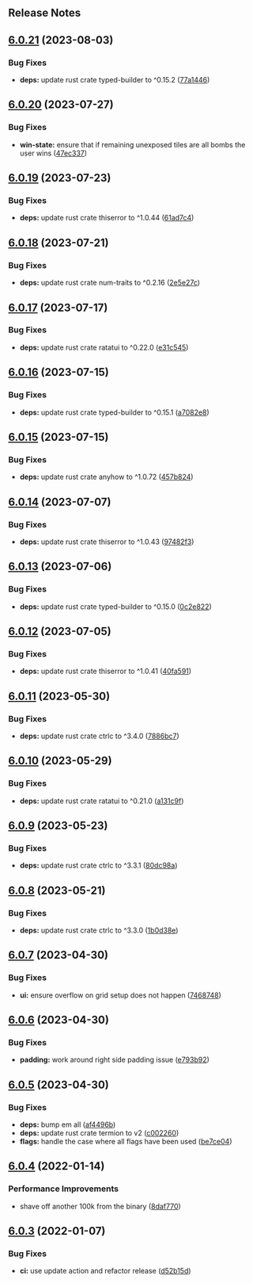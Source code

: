 Release Notes
---

## [6.0.21](https://github.com/cpcloud/minesweep-rs/compare/v6.0.20...v6.0.21) (2023-08-03)


### Bug Fixes

* **deps:** update rust crate typed-builder to ^0.15.2 ([77a1446](https://github.com/cpcloud/minesweep-rs/commit/77a144670c0cfeddbfd469d807a8dbf1d9e153a5))

## [6.0.20](https://github.com/cpcloud/minesweep-rs/compare/v6.0.19...v6.0.20) (2023-07-27)


### Bug Fixes

* **win-state:** ensure that if remaining unexposed tiles are all bombs the user wins ([47ec337](https://github.com/cpcloud/minesweep-rs/commit/47ec337c8d762ea64c1c1199e2f23aafcc93aece))

## [6.0.19](https://github.com/cpcloud/minesweep-rs/compare/v6.0.18...v6.0.19) (2023-07-23)


### Bug Fixes

* **deps:** update rust crate thiserror to ^1.0.44 ([61ad7c4](https://github.com/cpcloud/minesweep-rs/commit/61ad7c47c5db26d4e3e10c2b46889820e7aa46c8))

## [6.0.18](https://github.com/cpcloud/minesweep-rs/compare/v6.0.17...v6.0.18) (2023-07-21)


### Bug Fixes

* **deps:** update rust crate num-traits to ^0.2.16 ([2e5e27c](https://github.com/cpcloud/minesweep-rs/commit/2e5e27c0eb81cb1f11335ffc8387e69d9fbc2f0b))

## [6.0.17](https://github.com/cpcloud/minesweep-rs/compare/v6.0.16...v6.0.17) (2023-07-17)


### Bug Fixes

* **deps:** update rust crate ratatui to ^0.22.0 ([e31c545](https://github.com/cpcloud/minesweep-rs/commit/e31c545db4b3f5aac421bc6fae24f58d9e932e4d))

## [6.0.16](https://github.com/cpcloud/minesweep-rs/compare/v6.0.15...v6.0.16) (2023-07-15)


### Bug Fixes

* **deps:** update rust crate typed-builder to ^0.15.1 ([a7082e8](https://github.com/cpcloud/minesweep-rs/commit/a7082e8d846cb66901db909ad7a16057caf58fbd))

## [6.0.15](https://github.com/cpcloud/minesweep-rs/compare/v6.0.14...v6.0.15) (2023-07-15)


### Bug Fixes

* **deps:** update rust crate anyhow to ^1.0.72 ([457b824](https://github.com/cpcloud/minesweep-rs/commit/457b824e888f0dfc1d4f870123b46b55f80a7380))

## [6.0.14](https://github.com/cpcloud/minesweep-rs/compare/v6.0.13...v6.0.14) (2023-07-07)


### Bug Fixes

* **deps:** update rust crate thiserror to ^1.0.43 ([97482f3](https://github.com/cpcloud/minesweep-rs/commit/97482f3f1b9d974a1ff90edcc70c57d93b66d2a9))

## [6.0.13](https://github.com/cpcloud/minesweep-rs/compare/v6.0.12...v6.0.13) (2023-07-06)


### Bug Fixes

* **deps:** update rust crate typed-builder to ^0.15.0 ([0c2e822](https://github.com/cpcloud/minesweep-rs/commit/0c2e8223b6ecc3cbf43dd30180e2ded00a1288be))

## [6.0.12](https://github.com/cpcloud/minesweep-rs/compare/v6.0.11...v6.0.12) (2023-07-05)


### Bug Fixes

* **deps:** update rust crate thiserror to ^1.0.41 ([40fa591](https://github.com/cpcloud/minesweep-rs/commit/40fa59148da31aca2425d841f167c27dca0abbcc))

## [6.0.11](https://github.com/cpcloud/minesweep-rs/compare/v6.0.10...v6.0.11) (2023-05-30)


### Bug Fixes

* **deps:** update rust crate ctrlc to ^3.4.0 ([7886bc7](https://github.com/cpcloud/minesweep-rs/commit/7886bc79e017d891b43bdde7050e26c0e9c2290e))

## [6.0.10](https://github.com/cpcloud/minesweep-rs/compare/v6.0.9...v6.0.10) (2023-05-29)


### Bug Fixes

* **deps:** update rust crate ratatui to ^0.21.0 ([a131c9f](https://github.com/cpcloud/minesweep-rs/commit/a131c9f2d998b6b8bcee55d45aa264bac138531b))

## [6.0.9](https://github.com/cpcloud/minesweep-rs/compare/v6.0.8...v6.0.9) (2023-05-23)


### Bug Fixes

* **deps:** update rust crate ctrlc to ^3.3.1 ([80dc98a](https://github.com/cpcloud/minesweep-rs/commit/80dc98a5b2835bbe821595602e102ddfffdfcfb5))

## [6.0.8](https://github.com/cpcloud/minesweep-rs/compare/v6.0.7...v6.0.8) (2023-05-21)


### Bug Fixes

* **deps:** update rust crate ctrlc to ^3.3.0 ([1b0d38e](https://github.com/cpcloud/minesweep-rs/commit/1b0d38e393496512815309b785a35a669907de6f))

## [6.0.7](https://github.com/cpcloud/minesweep-rs/compare/v6.0.6...v6.0.7) (2023-04-30)


### Bug Fixes

* **ui:** ensure overflow on grid setup does not happen ([7468748](https://github.com/cpcloud/minesweep-rs/commit/74687482e66ddf79987422c723f381319ba70536))

## [6.0.6](https://github.com/cpcloud/minesweep-rs/compare/v6.0.5...v6.0.6) (2023-04-30)


### Bug Fixes

* **padding:** work around right side padding issue ([e793b92](https://github.com/cpcloud/minesweep-rs/commit/e793b92b73dada11421e3e46013efaf06ebd52c2))

## [6.0.5](https://github.com/cpcloud/minesweep-rs/compare/v6.0.4...v6.0.5) (2023-04-30)


### Bug Fixes

* **deps:** bump em all ([af4496b](https://github.com/cpcloud/minesweep-rs/commit/af4496b82efa38e186e75504ad985a49026f137c))
* **deps:** update rust crate termion to v2 ([c002260](https://github.com/cpcloud/minesweep-rs/commit/c0022608668731bc97b700dee286fa34162eb5c3))
* **flags:** handle the case where all flags have been used ([be7ce04](https://github.com/cpcloud/minesweep-rs/commit/be7ce042dd7abf3cc8be339158d5b89789415528))

## [6.0.4](https://github.com/cpcloud/minesweep-rs/compare/v6.0.3...v6.0.4) (2022-01-14)


### Performance Improvements

* shave off another 100k from the binary ([8daf770](https://github.com/cpcloud/minesweep-rs/commit/8daf7703f1ad74cbae80308ed0203fe39c38aea2))

## [6.0.3](https://github.com/cpcloud/minesweep-rs/compare/v6.0.2...v6.0.3) (2022-01-07)


### Bug Fixes

* **ci:** use update action and refactor release ([d52b15d](https://github.com/cpcloud/minesweep-rs/commit/d52b15d41581db92e444706a61c3dc5021a7e910))
